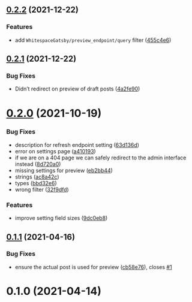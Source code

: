 ## [0.2.2](https://github.com/whitespace-se/wordpress-plugin-gatsby/compare/v0.2.1...v0.2.2) (2021-12-22)


### Features

* add `WhitespaceGatsby/preview_endpoint/query` filter ([455c4e6](https://github.com/whitespace-se/wordpress-plugin-gatsby/commit/455c4e65345791906cbd3073405d86a0fe76214e))



## [0.2.1](https://github.com/whitespace-se/wordpress-plugin-gatsby/compare/v0.2.0...v0.2.1) (2021-12-22)


### Bug Fixes

* Didn’t redirect on preview of draft posts ([4a2fe90](https://github.com/whitespace-se/wordpress-plugin-gatsby/commit/4a2fe9012865d208209d0f43d71d93d1aecfd277))



# [0.2.0](https://github.com/whitespace-se/wordpress-plugin-gatsby/compare/v0.1.1...v0.2.0) (2021-10-19)


### Bug Fixes

* description for refresh endpoint setting ([63d136d](https://github.com/whitespace-se/wordpress-plugin-gatsby/commit/63d136d4202d0ea7b4a64b153e77d19060347356))
* error on settings page ([a410193](https://github.com/whitespace-se/wordpress-plugin-gatsby/commit/a41019309aea28def189fdaf4249914a5f85d555))
* if we are on a 404 page we can safely redirect to the admin interface instead ([8d720a0](https://github.com/whitespace-se/wordpress-plugin-gatsby/commit/8d720a0809d7f960b07d54956b42ea55d0a47b99))
* missing settings for preview ([eb2bb44](https://github.com/whitespace-se/wordpress-plugin-gatsby/commit/eb2bb44c2e7e440db1411746342b752c8f06456d))
* strings ([ac8a42c](https://github.com/whitespace-se/wordpress-plugin-gatsby/commit/ac8a42c8b6b90249cc089fe7b4a6ac0264c5548c))
* types ([bbd32e6](https://github.com/whitespace-se/wordpress-plugin-gatsby/commit/bbd32e692b9ac6afd8dc18cb87d6c3f741293dee))
* wrong filter ([32f9dfd](https://github.com/whitespace-se/wordpress-plugin-gatsby/commit/32f9dfdd435e20fc4844a766a87045261f43c7e4))


### Features

* improve setting field sizes ([9dc0eb8](https://github.com/whitespace-se/wordpress-plugin-gatsby/commit/9dc0eb856bd9514d1e1408df08732dd5cbefb617))



## [0.1.1](https://github.com/whitespace-se/wordpress-plugin-gatsby/compare/v0.1.0...v0.1.1) (2021-04-16)


### Bug Fixes

* ensure the actual post is used for preview ([cb58e76](https://github.com/whitespace-se/wordpress-plugin-gatsby/commit/cb58e76f34deb94f3c917666e60efcfdc090e185)), closes [#1](https://github.com/whitespace-se/wordpress-plugin-gatsby/issues/1)



# 0.1.0 (2021-04-14)



